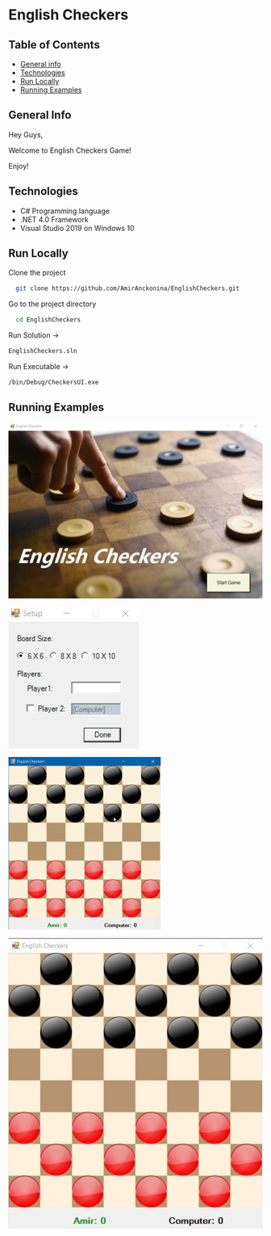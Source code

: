
# English Checkers

## Table of Contents
* [General info](#general-info)
* [Technologies](#technologies)
* [Run Locally](#run-locally)
* [Running Examples](#running-examples)

## General Info
Hey Guys,

Welcome to English Checkers Game!

Enjoy!

## Technologies
- C# Programming language 
- .NET 4.0 Framework
- Visual Studio 2019 on Windows 10

## Run Locally

Clone the project

```bash
  git clone https://github.com/AmirAnckonina/EnglishCheckers.git
```

Go to the project directory

```bash
  cd EnglishCheckers
```

Run Solution ->
```bash
EnglishCheckers.sln
```

Run Executable ->
```bash
/bin/Debug/CheckersUI.exe
```

## Running Examples



![App Screenshot](https://github.com/AmirAnckonina/EnglishCheckers/blob/4d492cc79ecbf3243040dc1aeeffd46aeb9bf0ff/AdditionalPictures/FormStart.jpg)


![App Screenshot](https://github.com/AmirAnckonina/EnglishCheckers/blob/4d492cc79ecbf3243040dc1aeeffd46aeb9bf0ff/AdditionalPictures/FormSetup.jpg)


![App Screenshot](https://github.com/AmirAnckonina/EnglishCheckers/blob/4d492cc79ecbf3243040dc1aeeffd46aeb9bf0ff/AdditionalPictures/reSizedGif.gif)


![App Screenshot](https://github.com/AmirAnckonina/EnglishCheckers/blob/4d492cc79ecbf3243040dc1aeeffd46aeb9bf0ff/AdditionalPictures/FormGame.jpg)

